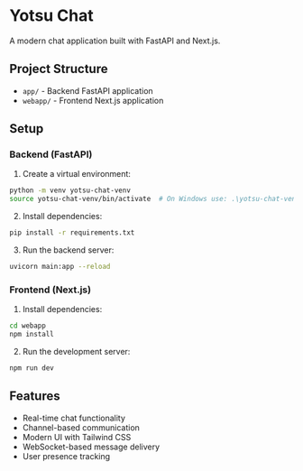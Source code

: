 # Yotsu Chat

A modern chat application built with FastAPI and Next.js.

## Project Structure

- `app/` - Backend FastAPI application
- `webapp/` - Frontend Next.js application

## Setup

### Backend (FastAPI)

1. Create a virtual environment:
```bash
python -m venv yotsu-chat-venv
source yotsu-chat-venv/bin/activate  # On Windows use: .\yotsu-chat-venv\Scripts\activate
```

2. Install dependencies:
```bash
pip install -r requirements.txt
```

3. Run the backend server:
```bash
uvicorn main:app --reload
```

### Frontend (Next.js)

1. Install dependencies:
```bash
cd webapp
npm install
```

2. Run the development server:
```bash
npm run dev
```

## Features

- Real-time chat functionality
- Channel-based communication
- Modern UI with Tailwind CSS
- WebSocket-based message delivery
- User presence tracking 